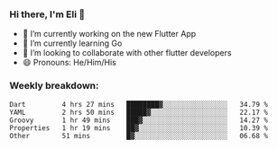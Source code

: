### Hi there, I'm Eli 👋
- 🔭 I’m currently working on the new Flutter App
- 🌱 I’m currently learning Go
- 🦄 I’m looking to collaborate with other flutter developers
- 😄 Pronouns: He/Him/His

### Weekly breakdown:
<!--START_SECTION:waka-->
```text
Dart         4 hrs 27 mins   ████████▓░░░░░░░░░░░░░░░░   34.79 % 
YAML         2 hrs 50 mins   █████▓░░░░░░░░░░░░░░░░░░░   22.17 % 
Groovy       1 hr 49 mins    ███▓░░░░░░░░░░░░░░░░░░░░░   14.27 % 
Properties   1 hr 19 mins    ██▓░░░░░░░░░░░░░░░░░░░░░░   10.39 % 
Other        51 mins         █▓░░░░░░░░░░░░░░░░░░░░░░░   06.68 % 
```
<!--END_SECTION:waka-->
